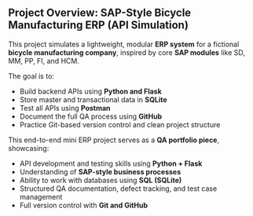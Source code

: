 ## Project Overview: SAP-Style Bicycle Manufacturing ERP (API Simulation)

This project simulates a lightweight, modular **ERP system** for a fictional **bicycle manufacturing company**, inspired by core **SAP modules** like SD, MM, PP, FI, and HCM.

The goal is to:
- Build backend APIs using **Python and Flask**
- Store master and transactional data in **SQLite**
- Test all APIs using **Postman**
- Document the full QA process using **GitHub**
- Practice Git-based version control and clean project structure

This end-to-end mini ERP project serves as a **QA portfolio piece**, showcasing:
- API development and testing skills using **Python + Flask**
- Understanding of **SAP-style business processes**
- Ability to work with databases using **SQL (SQLite)**
- Structured QA documentation, defect tracking, and test case management
- Full version control with **Git and GitHub**